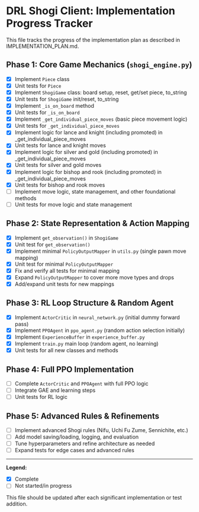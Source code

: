 # DRL Shogi Client: Implementation Progress Tracker

This file tracks the progress of the implementation plan as described in IMPLEMENTATION_PLAN.md.

## Phase 1: Core Game Mechanics (`shogi_engine.py`)
- [x] Implement `Piece` class
- [x] Unit tests for `Piece`
- [x] Implement `ShogiGame` class: board setup, reset, get/set piece, to_string
- [x] Unit tests for `ShogiGame` init/reset, to_string
- [x] Implement `_is_on_board` method
- [x] Unit tests for `_is_on_board`
- [x] Implement `_get_individual_piece_moves` (basic piece movement logic)
- [x] Unit tests for `_get_individual_piece_moves`
- [x] Implement logic for lance and knight (including promoted) in _get_individual_piece_moves
- [x] Unit tests for lance and knight moves
- [x] Implement logic for silver and gold (including promoted) in _get_individual_piece_moves
- [x] Unit tests for silver and gold moves
- [x] Implement logic for bishop and rook (including promoted) in _get_individual_piece_moves
- [x] Unit tests for bishop and rook moves
- [ ] Implement move logic, state management, and other foundational methods
- [ ] Unit tests for move logic and state management

## Phase 2: State Representation & Action Mapping
- [x] Implement `get_observation()` in `ShogiGame`
- [x] Unit test for `get_observation()`
- [x] Implement minimal `PolicyOutputMapper` in `utils.py` (single pawn move mapping)
- [x] Unit test for minimal `PolicyOutputMapper`
- [x] Fix and verify all tests for minimal mapping
- [x] Expand `PolicyOutputMapper` to cover more move types and drops
- [x] Add/expand unit tests for new mappings

## Phase 3: RL Loop Structure & Random Agent
- [x] Implement `ActorCritic` in `neural_network.py` (initial dummy forward pass)
- [x] Implement `PPOAgent` in `ppo_agent.py` (random action selection initially)
- [x] Implement `ExperienceBuffer` in `experience_buffer.py`
- [x] Implement `train.py` main loop (random agent, no learning)
- [x] Unit tests for all new classes and methods

## Phase 4: Full PPO Implementation
- [ ] Complete `ActorCritic` and `PPOAgent` with full PPO logic
- [ ] Integrate GAE and learning steps
- [ ] Unit tests for RL logic

## Phase 5: Advanced Rules & Refinements
- [ ] Implement advanced Shogi rules (Nifu, Uchi Fu Zume, Sennichite, etc.)
- [ ] Add model saving/loading, logging, and evaluation
- [ ] Tune hyperparameters and refine architecture as needed
- [ ] Expand tests for edge cases and advanced rules

---

**Legend:**
- [x] Complete
- [ ] Not started/in progress

This file should be updated after each significant implementation or test addition.
